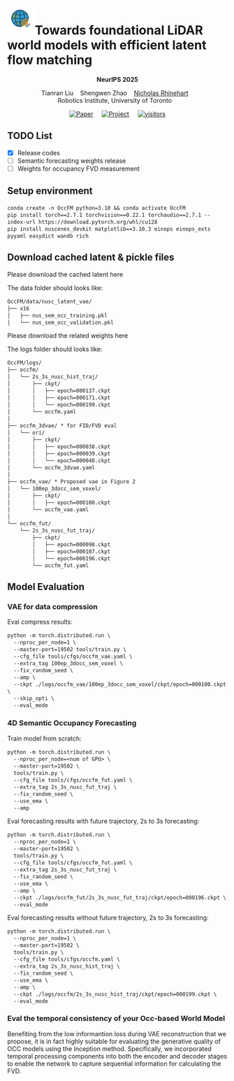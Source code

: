 <img src="docs/source/images/logo.png" width="12.5%" align="left">

# Towards foundational LiDAR world models with efficient latent flow matching

<p align="center">
  <strong>NeurIPS 2025</strong>
</p>

<p align="center">
  <a target="_blank">Tianran Liu</a>&nbsp;&nbsp;&nbsp;
  <a target="_blank">Shengwen Zhao</a>&nbsp;&nbsp;&nbsp;
  <a href="https://leaf.utias.utoronto.ca/author/nicholas-rhinehart/" target="_blank">Nicholas Rhinehart</a>&nbsp;&nbsp;&nbsp;
    
  <br />
  Robotics Institute, University of Toronto&nbsp;&nbsp;&nbsp;
</p>

<p align="center">
  <a href="https://arxiv.org/abs/2506.23434"><img src="https://img.shields.io/badge/Paper-PDF-B82A24?style=for-the-badge&logo=adobe-acrobat-reader" alt="Paper"></a>
  &nbsp;&nbsp;&nbsp;
  <a href="https://your-project-page.com"><img src="https://img.shields.io/badge/Project-Page-orange?style=for-the-badge&logo=your-project-logo" alt="Project"></a>
  &nbsp;&nbsp;&nbsp;
  <a href="https://github.com/Orbis36/OccFM-NeurIPS2025"> <img src="https://komarev.com/ghpvc/?username=Orbis36&repo=OccFM-NeurIPS2025&color=blue&style=for-the-badge" alt="visitors"> </a>
</p>

## TODO List
- [x] Release codes
- [ ] Semantic forecasting weights release
- [ ] Weights for occupancy FVD measurement

## Setup environment
```shell
conda create -n OccFM python=3.10 && conda activate OccFM
pip install torch==2.7.1 torchvision==0.22.1 torchaudio==2.7.1 --index-url https://download.pytorch.org/whl/cu128
pip install nuscenes_devkit matplotlib==3.10.3 einops einops_exts pyyaml easydict wandb rich
```
## Download cached latent & pickle files
Please download the cached latent here 

The data folder should looks like: 
```text
OccFM/data/nusc_latent_vae/
├── x16
│   ├── nus_sem_occ_training.pkl
│   └── nus_sem_occ_validation.pkl
```

Please download the related weights here

The logs folder should looks like: 
```text
OccFM/logs/
├── occfm/
│   └── 2s_3s_nusc_hist_traj/
│       ├── ckpt/
│       │   ├── epoch=000137.ckpt
│       │   ├── epoch=000171.ckpt
│       │   └── epoch=000199.ckpt
│       └── occfm.yaml
│
├── occfm_3dvae/ * for FID/FVD eval
│   └── ori/
│       ├── ckpt/
│       │   ├── epoch=000038.ckpt
│       │   ├── epoch=000039.ckpt
│       │   └── epoch=000040.ckpt
│       └── occfm_3dvae.yaml
│
├── occfm_vae/ * Proposed vae in Figure 2
│   └── 100ep_3docc_sem_voxel/
│       ├── ckpt/
│       │   ├── epoch=000100.ckpt
│       └── occfm_vae.yaml
│
└── occfm_fut/
    └── 2s_3s_nusc_fut_traj/
        ├── ckpt/
        │   ├── epoch=000098.ckpt
        │   ├── epoch=000107.ckpt
        │   └── epoch=000196.ckpt
        └── occfm_fut.yaml
```

## Model Evaluation

### VAE for data compression

Eval compress results:
```shell
python -m torch.distributed.run \
  --nproc_per_node=1 \
  --master-port=19502 tools/train.py \ 
  --cfg_file tools/cfgs/occfm_vae.yaml \
  --extra_tag 100ep_3docc_sem_voxel \
  --fix_random_seed \
  --amp \
  --ckpt ./logs/occfm_vae/100ep_3docc_sem_voxel/ckpt/epoch=000100.ckpt \
  --skip_opti \
  --eval_mode
```

### 4D Semantic Occupancy Forecasting 

Train model from scratch:
```shell
python -m torch.distributed.run \
  --nproc_per_node=<num of GPU> \
  --master-port=19502 \
  tools/train.py \
  --cfg_file tools/cfgs/occfm_fut.yaml \
  --extra_tag 2s_3s_nusc_fut_traj \
  --fix_random_seed \
  --use_ema \
  --amp
```

Eval forecasting results with future trajectory, 2s to 3s forecasting:
```shell
python -m torch.distributed.run \
  --nproc_per_node=1 \
  --master-port=19502 \
  tools/train.py \
  --cfg_file tools/cfgs/occfm_fut.yaml \
  --extra_tag 2s_3s_nusc_fut_traj \
  --fix_random_seed \
  --use_ema \
  --amp \
  --ckpt ./logs/occfm_fut/2s_3s_nusc_fut_traj/ckpt/epoch=000196.ckpt \
  --eval_mode
```

Eval forecasting results without future trajectory, 2s to 3s forecasting:

```shell
python -m torch.distributed.run \
  --nproc_per_node=1 \
  --master-port=19502 \
  tools/train.py \
  --cfg_file tools/cfgs/occfm.yaml \
  --extra_tag 2s_3s_nusc_hist_traj \
  --fix_random_seed \
  --use_ema \
  --amp \
  --ckpt ./logs/occfm/2s_3s_nusc_hist_traj/ckpt/epoch=000199.ckpt \
  --eval_mode
```

### Eval the temporal consistency of your Occ-based World Model

Benefiting from the low informantion loss during VAE reconstruction that we propose, it is in fact highly suitable for evaluating the generative quality of OCC models using the Inception method.
Specifically, we incorporated temporal processing components into both the encoder and decoder stages to enable the network to capture sequential information for calculating the FVD.





